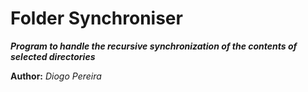 Folder Synchroniser
===================

***Program to handle the recursive synchronization of the contents of selected directories***

**Author:**	*Diogo Pereira*